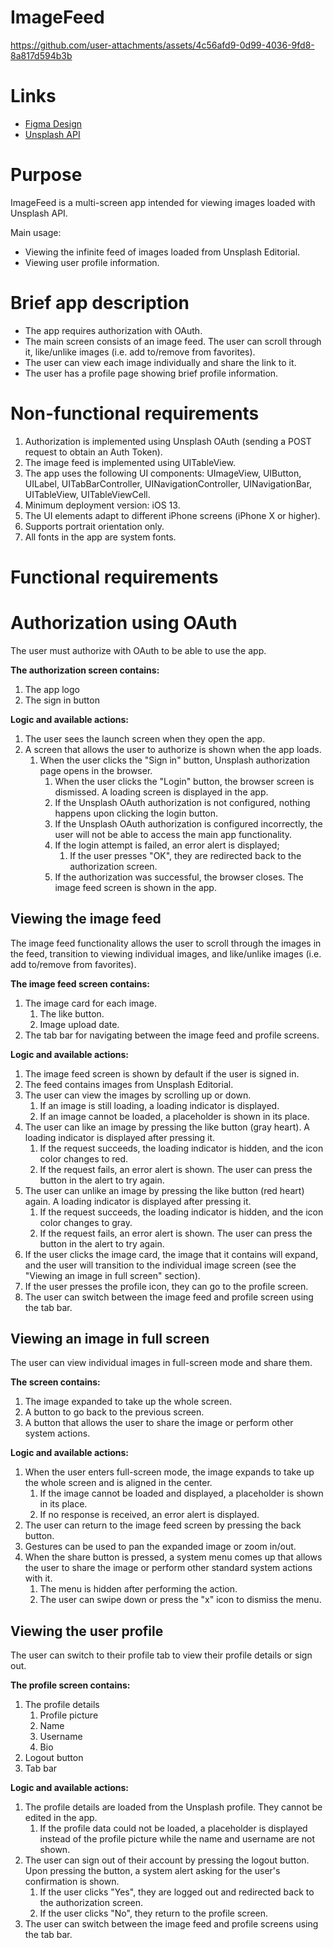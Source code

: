 # ImageFeed

https://github.com/user-attachments/assets/4c56afd9-0d99-4036-9fd8-8a817d594b3b

# Links

- [Figma Design](https://clck.ru/38ddGT)
- [Unsplash API](https://unsplash.com/documentation)

# Purpose

ImageFeed is a multi-screen app intended for viewing images loaded with Unsplash API.

Main usage:
- Viewing the infinite feed of images loaded from Unsplash Editorial.
- Viewing user profile information.

# Brief app description

- The app requires authorization with OAuth.
- The main screen consists of an image feed. The user can scroll through it, like/unlike images (i.e. add to/remove from favorites).
- The user can view each image individually and share the link to it.
- The user has a profile page showing brief profile information.

# Non-functional requirements

1. Authorization is implemented using Unsplash OAuth (sending a POST request to obtain an Auth Token).
2. The image feed is implemented using UITableView.
3. The app uses the following UI components: UImageView, UIButton, UILabel, UITabBarController, UINavigationController, UINavigationBar, UITableView, UITableViewCell.
4. Minimum deployment version: iOS 13.
5. The UI elements adapt to different iPhone screens (iPhone X or higher).
6. Supports portrait orientation only.
7. All fonts in the app are system fonts.

# Functional requirements

# Authorization using OAuth

The user must authorize with OAuth to be able to use the app.

**The authorization screen contains:**
1. The app logo
2. The sign in button

**Logic and available actions:**

1. The user sees the launch screen when they open the app.
2. A screen that allows the user to authorize is shown when the app loads.
    1. When the user clicks the "Sign in" button, Unsplash authorization page opens in the browser.
        1. When the user clicks the "Login" button, the browser screen is dismissed. A loading screen is displayed in the app.
        2. If the Unsplash OAuth authorization is not configured, nothing happens upon clicking the login button.
        3. If the Unsplash OAuth authorization is configured incorrectly, the user will not be able to access the main app functionality.
        4. If the login attempt is failed, an error alert is displayed;
            1. If the user presses "OK", they are redirected back to the authorization screen.
        5. If the authorization was successful, the browser closes. The image feed screen is shown in the app.

## Viewing the image feed

The image feed functionality allows the user to scroll through the images in the feed, transition to viewing individual images, and like/unlike images (i.e. add to/remove from favorites).

**The image feed screen contains:**

1. The image card for each image.
    1. The like button.
    2. Image upload date.
2. The tab bar for navigating between the image feed and profile screens.

**Logic and available actions:**

1. The image feed screen is shown by default if the user is signed in.
2. The feed contains images from Unsplash Editorial.
3. The user can view the images by scrolling up or down.
    1. If an image is still loading, a loading indicator is displayed.
    2. If an image cannot be loaded, a placeholder is shown in its place.
4. The user can like an image by pressing the like button (gray heart). A loading indicator is displayed after pressing it.
    1. If the request succeeds, the loading indicator is hidden, and the icon color changes to red.
    2. If the request fails, an error alert is shown. The user can press the button in the alert to try again.
5. The user can unlike an image by pressing the like button (red heart) again. A loading indicator is displayed after pressing it.
    1. If the request succeeds, the loading indicator is hidden, and the icon color changes to gray.
    2. If the request fails, an error alert is shown. The user can press the button in the alert to try again.
6. If the user clicks the image card, the image that it contains will expand, and the user will transition to the individual image screen (see the "Viewing an image in full screen" section).
7. If the user presses the profile icon, they can go to the profile screen.
8. The user can switch between the image feed and profile screen using the tab bar.

## Viewing an image in full screen

The user can view individual images in full-screen mode and share them.

**The screen contains:**

1. The image expanded to take up the whole screen.
2. A button to go back to the previous screen.
3. A button that allows the user to share the image or perform other system actions.

**Logic and available actions:**

1. When the user enters full-screen mode, the image expands to take up the whole screen and is aligned in the center.
    1. If the image cannot be loaded and displayed, a placeholder is shown in its place.
    2. If no response is received, an error alert is displayed.
2. The user can return to the image feed screen by pressing the back button.
3. Gestures can be used to pan the expanded image or zoom in/out.
4. When the share button is pressed, a system menu comes up that allows the user to share the image or perform other standard system actions with it.
    1. The menu is hidden after performing the action.
    2. The user can swipe down or press the "x" icon to dismiss the menu.

## Viewing the user profile

The user can switch to their profile tab to view their profile details or sign out.

**The profile screen contains:**

1. The profile details
    1. Profile picture
    2. Name
    3. Username
    4. Bio
2. Logout button
3. Tab bar

**Logic and available actions:**

1. The profile details are loaded from the Unsplash profile. They cannot be edited in the app.
    1. If the profile data could not be loaded, a placeholder is displayed instead of the profile picture while the name and username are not shown.
2. The user can sign out of their account by pressing the logout button. Upon pressing the button, a system alert asking for the user's confirmation is shown.
    1. If the user clicks "Yes", they are logged out and redirected back to the authorization screen.
    2. If the user clicks "No", they return to the profile screen.
3. The user can switch between the image feed and profile screens using the tab bar.
